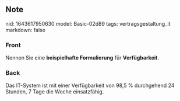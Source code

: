 ## Note
nid: 1643617950630
model: Basic-02d89
tags: vertragsgestaltung_it
markdown: false

### Front
Nennen Sie eine <b>beispielhafte Formulierung</b> für <b>Verfügbarkeit</b>.

### Back
Das IT-System ist mit einer Verfügbarkeit von 98,5 % durchgehend 24 Stunden, 7 Tage die Woche einsatzfähig.

